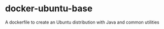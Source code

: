docker-ubuntu-base
==================

A dockerfile to create an Ubuntu distribution with Java and common utilities
